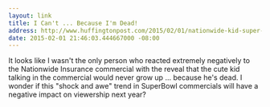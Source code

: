 ```yaml
---
layout: link
title: I Can't ... Because I'm Dead!
address: http://www.huffingtonpost.com/2015/02/01/nationwide-kid-super-bowl_n_6591364.html
date: 2015-02-01 21:46:03.444667000 -08:00
---
```


It looks like I wasn't the only person who reacted extremely negatively to the Nationwide Insurance commercial with the reveal that the cute kid talking in the commercial would never grow up ... because he's dead. I wonder if this "shock and awe" trend in SuperBowl commercials will have a negative impact on viewership next year?
